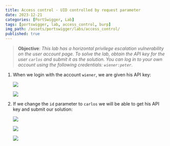 ```yaml
---
title: Access control - UID controlled by request parameter
date: 2023-12-21
categories: [PortSwigger, Lab]
tags: [portswigger, lab, access_control, burp]
img_path: /assets/portswigger/labs/access_control/
published: true
---
```


> **Objective**: _This lab has a horizontal privilege escalation vulnerability on the user account page. To solve the lab, obtain the API key for the user `carlos` and submit it as the solution. You can log in to your own account using the following credentials: `wiener:peter`._

1. When we login with the account `wiener`, we are given his API key:

    ![](lab2_api_key_wiener.png)

    ![](lab2_api_key_wiener_burp.png)

2. If we change the `id` parameter to `carlos` we will be able to get his API key and submit our solution:

    ![](lab2_api_key_carlos.png)

    ![](lab2_api_key_carlos_burp.png)

    ![](lab2_solved.png)